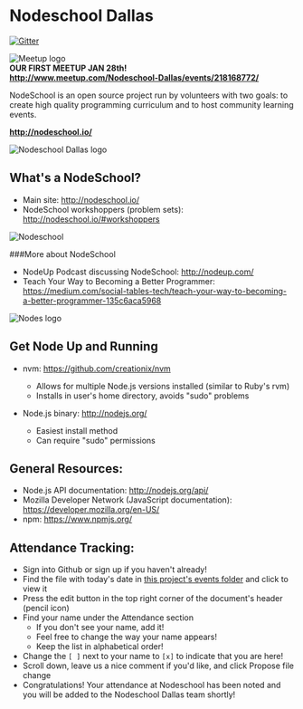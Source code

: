 Nodeschool Dallas
======

[![Gitter](https://badges.gitter.im/Join%20Chat.svg)](https://gitter.im/nodeschool/dallas?utm_source=badge&utm_medium=badge&utm_campaign=pr-badge&utm_content=badge)

![Meetup logo](https://raw.githubusercontent.com/nodeschool/dallas/master/_sources/img/meetup.png)<br/>
<strong>OUR FIRST MEETUP JAN 28th!</strong><br/>
<strong>http://www.meetup.com/Nodeschool-Dallas/events/218168772/</strong>

NodeSchool is an open source project run by volunteers with two goals: to create high quality programming curriculum and to host community learning events.

<strong>http://nodeschool.io/</strong>

![Nodeschool Dallas logo](https://raw.githubusercontent.com/nodeschool/dallas/master/_sources/img/nodeschool-dallas.png)

What's a NodeSchool?
------
* Main site: http://nodeschool.io/
* NodeSchool workshoppers (problem sets): http://nodeschool.io/#workshoppers



![Nodeschool](https://raw.githubusercontent.com/nodeschool/dallas/master/assets/images/nodeschool-logo.png)

###More about NodeSchool
* NodeUp Podcast discussing NodeSchool: http://nodeup.com/
* Teach Your Way to Becoming a Better Programmer: https://medium.com/social-tables-tech/teach-your-way-to-becoming-a-better-programmer-135c6aca5968



![Nodes logo](https://raw.githubusercontent.com/nodeschool/dallas/master/assets/images/node-logo.png)

Get Node Up and Running
------
* nvm: https://github.com/creationix/nvm
   * Allows for multiple Node.js versions installed (similar to Ruby's rvm)
   * Installs in user's home directory, avoids "sudo" problems

* Node.js binary: http://nodejs.org/
   * Easiest install method
   * Can require "sudo" permissions

General Resources:
------
* Node.js API documentation: http://nodejs.org/api/
* Mozilla Developer Network (JavaScript documentation): https://developer.mozilla.org/en-US/
* npm: https://www.npmjs.org/

Attendance Tracking:
------
* Sign into Github or sign up if you haven't already!
* Find the file with today's date in [this project's events folder](events/01-28-2015.md) and click to view it
* Press the edit button in the top right corner of the document's header (pencil icon)
* Find your name under the Attendance section
   * If you don't see your name, add it!
   * Feel free to change the way your name appears!
   * Keep the list in alphabetical order!
* Change the `[ ]` next to your name to `[x]` to indicate that you are here!
* Scroll down, leave us a nice comment if you'd like, and click Propose file change
* Congratulations! Your attendance at Nodeschool has been noted and you will be added to the Nodeschool Dallas team shortly!
